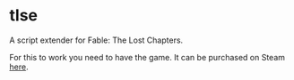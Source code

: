 # tlse

A script extender for Fable: The Lost Chapters.

For this to work you need to have the game. It can be purchased on Steam [here](https://store.steampowered.com/app/204030/Fable__The_Lost_Chapters/).